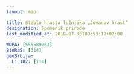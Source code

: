 ```yaml
---
layout: map

title: Stablo hrasta lužnjaka „Jovanov hrast”
designation: Spomenik prirode
last_modified_at: 2018-07-30T09:53:12+02:00

WDPA: [555589063]
BioRaS: [314]
geoSrbija:
  L1_182: [114]
---
```

